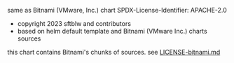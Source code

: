 same as Bitnami (VMware, Inc.) chart
SPDX-License-Identifier: APACHE-2.0

- copyright 2023 sftblw and contributors
- based on helm default template and Bitnami (VMware Inc.) charts sources

this chart contains Bitnami's chunks of sources. see [LICENSE-bitnami.md](LICENSE-bitnami.md)